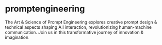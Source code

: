 # promptengineering
The Art &amp; Science of Prompt Engineering explores creative prompt design &amp; technical aspects shaping A.I interaction, revolutionizing human-machine communication. Join us in this transformative journey of innovation &amp; imagination.
